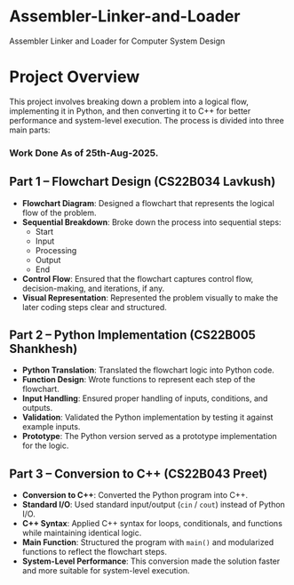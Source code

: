 # Assembler-Linker-and-Loader
Assembler Linker and Loader for Computer System Design

# Project Overview

This project involves breaking down a problem into a logical flow, implementing it in Python, and then converting it to C++ for better performance and system-level execution. The process is divided into three main parts:

### Work Done As of 25th-Aug-2025.

## Part 1 – Flowchart Design (CS22B034 Lavkush)

- **Flowchart Diagram**: Designed a flowchart that represents the logical flow of the problem.
- **Sequential Breakdown**: Broke down the process into sequential steps:
  - Start
  - Input
  - Processing
  - Output
  - End
- **Control Flow**: Ensured that the flowchart captures control flow, decision-making, and iterations, if any.
- **Visual Representation**: Represented the problem visually to make the later coding steps clear and structured.

## Part 2 – Python Implementation (CS22B005 Shankhesh)

- **Python Translation**: Translated the flowchart logic into Python code.
- **Function Design**: Wrote functions to represent each step of the flowchart.
- **Input Handling**: Ensured proper handling of inputs, conditions, and outputs.
- **Validation**: Validated the Python implementation by testing it against example inputs.
- **Prototype**: The Python version served as a prototype implementation for the logic.

## Part 3 – Conversion to C++ (CS22B043 Preet)

- **Conversion to C++**: Converted the Python program into C++.
- **Standard I/O**: Used standard input/output (`cin` / `cout`) instead of Python I/O.
- **C++ Syntax**: Applied C++ syntax for loops, conditionals, and functions while maintaining identical logic.
- **Main Function**: Structured the program with `main()` and modularized functions to reflect the flowchart steps.
- **System-Level Performance**: This conversion made the solution faster and more suitable for system-level execution.
